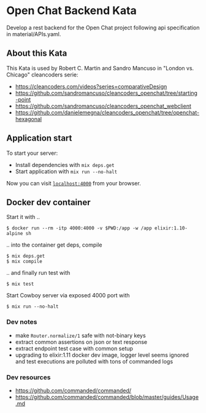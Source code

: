 # Open Chat Backend Kata

Develop a rest backend for the Open Chat project following api specification in material/APIs.yaml.

## About this Kata

This Kata is used by Robert C. Martin and Sandro Mancuso in "London vs. Chicago" cleancoders serie:

* https://cleancoders.com/videos?series=comparativeDesign
* https://github.com/sandromancuso/cleancoders_openchat/tree/starting-point
* https://github.com/sandromancuso/cleancoders_openchat_webclient
* https://github.com/danielemegna/cleancoders_openchat/tree/openchat-hexagonal

## Application start

To start your server:

  * Install dependencies with `mix deps.get`
  * Start application with `mix run --no-halt`

Now you can visit [`localhost:4000`](http://localhost:4000) from your browser.

## Docker dev container

Start it with ..
```
$ docker run --rm -itp 4000:4000 -v $PWD:/app -w /app elixir:1.10-alpine sh
```

.. into the container get deps, compile
```
$ mix deps.get
$ mix compile
```

.. and finally run test with
```
$ mix test
```

Start Cowboy server via exposed 4000 port with
```
$ mix run --no-halt
```

### Dev notes

* make `Router.normalize/1` safe with not-binary keys
* extract common assertions on json or text response
* extract endpoint test case with common setup
* upgrading to elixir:1.11 docker dev image, logger level seems ignored and test executions are polluted with tons of commanded logs

### Dev resources

* https://github.com/commanded/commanded/
* https://github.com/commanded/commanded/blob/master/guides/Usage.md
